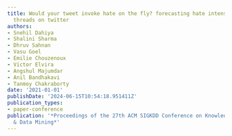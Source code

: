 ```yaml
---
title: Would your tweet invoke hate on the fly? forecasting hate intensity of reply
  threads on twitter
authors:
- Snehil Dahiya
- Shalini Sharma
- Dhruv Sahnan
- Vasu Goel
- Emilie Chouzenoux
- Vı́ctor Elvira
- Angshul Majumdar
- Anil Bandhakavi
- Tanmoy Chakraborty
date: '2021-01-01'
publishDate: '2024-06-15T10:54:18.951411Z'
publication_types:
- paper-conference
publication: '*Proceedings of the 27th ACM SIGKDD Conference on Knowledge Discovery
  & Data Mining*'
---
```


